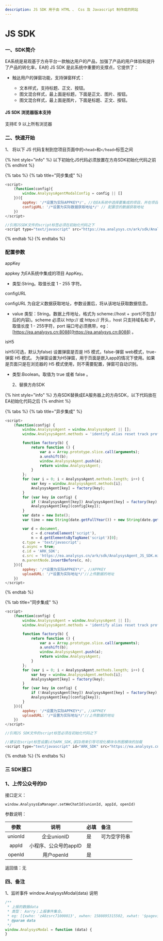 ```yaml
---
description: JS SDK 用于由 HTML 、 Css 及 Javascript 制作成的网站
---
```


# JS SDK

### 一、SDK简介

EA系统是易观基于方舟平台一款触达用户的产品，加强了产品的用户体验和提升了产品的转化率，EA的 JS SDK 是此系统中重要的支撑点，它提供了：

* 触达用户的弹窗功能，支持弹窗样式：

  * 文本样式，支持标题、正文、按钮。
  * 图文混合样式，最上面是标题，下面是正文、图片、按钮。
  * 图文混合样式，最上面是图片，下面是标题、正文、按钮。

####  JS SDK 浏览器版本支持

支持IE 9 以上所有浏览器

### 二、快速开始

   1、 将以下 JS 代码复制到您项目页面中的`<head>`和`</head>`标签之间

{% hint style="info" %}
以下初始化JS代码必须放置在方舟SDK初始化代码之前
{% endhint %}

{% tabs %}
{% tab title="同步集成" %}
```javascript
<script>
    (function(config){
        window.AnalysysAgentModalConfig = config || []
    })({
        appKey: '/*设置为实际APPKEY*/', //在EA系统中选择要集成的项目，并在项目属性中查看AppKey
        configURL: '/*设置为实际数据获取地址*/' // 配置您的数据获取地址
    })
</script>

//引用JSSDK文件的script标签必须在初始化代码之下
<script type="text/javascript" src="https://ea.analysys.cn/ark/sdk/AnalysysAgentEA_JS_SDK.min.js"></script>
```
{% endtab %}
{% endtabs %}

### 配置参数

appKey

appkey 为EA系统中集成的项目 AppKey。

* 类型:String。取值长度 1 - 255 字符。

configURL

configURL 为自定义数据获取地址，参数设置后，将从该地址获取数据信息。

* value 类型：String。数据上传地址，格式为 scheme://host + :port\(不包含/后的内容\)。scheme 必须以 http:// 或 https:// 开头，host 只支持域名和 IP，取值长度 1 - 255字符，port 端口号必须携带，eg：[https://ea.analysys.cn:8088](https://ea.analysys.cn:8088) 。

isH5

isH5\(可选，默认为false\) 设置弹窗是否是 H5 模式，false-弹窗 web模式，true-弹窗 H5 模式。 为弹窗设置为H5弹窗，用于页面是嵌入app的情况下使用。如果是页面只是在浏览器的 H5 模式使用，则不需要配置，弹窗可自动识别。

* 类型:Boolean。取值为 true 或者 false 。



    2、替换方舟SDK

{% hint style="info" %}
方舟SDK替换成EA服务器上的方舟SDK，以下代码放在EA初始化代码之后
{% endhint %}

{% tabs %}
{% tab title="异步集成" %}
```javascript
<script>
    (function(config) {
        window.AnalysysAgent = window.AnalysysAgent || [];
        window.AnalysysAgent.methods = 'identify alias reset track profileSet profileSetOnce profileIncrement profileAppend profileUnset profileDelete registerSuperProperty registerSuperProperties unRegisterSuperProperty clearSuperProperties getSuperProperty getSuperProperties pageView getDistinctId getPresetProperties'.split(' ');

        function factory(b) {
            return function () {
                var a = Array.prototype.slice.call(arguments);
                a.unshift(b);
                window.AnalysysAgent.push(a);
                return window.AnalysysAgent;
            }
        };
        for (var i = 0; i < AnalysysAgent.methods.length; i++) {
            var key = window.AnalysysAgent.methods[i];
            AnalysysAgent[key] = factory(key);
        }
        for (var key in config) {
            if (!AnalysysAgent[key]) AnalysysAgent[key] = factory(key);
            AnalysysAgent[key](config[key]);
        }
        var date = new Date();
        var time = new String(date.getFullYear()) + new String(date.getMonth() + 1) + new String(date.getDate());

        var d = document,
            c = d.createElement('script'),
            n = d.getElementsByTagName('script')[0];
        c.type = 'text/javascript';
        c.async = true;
        c.id = 'ARK_SDK';
        c.src = 'https://ea.analysys.cn/ark/sdk/AnalysysAgent_JS_SDK.min.js' +'?v=' +time; //JS SDK存放地址
        n.parentNode.insertBefore(c, n);
    })({
        appkey: '/*设置为实际APPKEY*/', //APPKEY
        uploadURL: '/*设置为实际地址*/'//上传数据的地址
    })
</script>
```
{% endtab %}

{% tab title="同步集成" %}
```javascript
<script>
    (function(config) {
        window.AnalysysAgent = window.AnalysysAgent || [];
        window.AnalysysAgent.methods = 'identify alias reset track profileSet profileSetOnce profileIncrement profileAppend profileUnset profileDelete registerSuperProperty registerSuperProperties unRegisterSuperProperty clearSuperProperties getSuperProperty getSuperProperties pageView getDistinctId getPresetProperties'.split(' ');

        function factory(b) {
            return function () {
                var a = Array.prototype.slice.call(arguments);
                a.unshift(b);
                window.AnalysysAgent.push(a);
                return window.AnalysysAgent;
            }
        };
        for (var i = 0; i < AnalysysAgent.methods.length; i++) {
            var key = window.AnalysysAgent.methods[i];
            AnalysysAgent[key] = factory(key);
        }
        for (var key in config) {
            if (!AnalysysAgent[key]) AnalysysAgent[key] = factory(key);
            AnalysysAgent[key](config[key]);
        }
    })({
        appkey: '/*设置为实际APPKEY*/', //APPKEY
        uploadURL: '/*设置为实际地址*/'//上传数据的地址
    })
</script>

//引用JS SDK文件的script标签必须在初始化代码之下

//建议在script标签设置id为ARK_SDK,该ID用来引导可视化模块与热图模块的加载
<script type="text/javascript" id="ARK_SDK" src="https://ea.analysys.cn/ark/sdk/AnalysysAgent_JS_SDK.min.js"></script>


```
{% endtab %}
{% endtabs %}

### 三 SDK接口

### 1、上传公众号的ID

接口定义：

```text
window.AnalysysEaManager.setWeChatId(unionId, appId, openId)
```

参数说明：

| 参数 | 说明 | 必填 | 备注 |
| :---: | :---: | :--- | :--- |
| unionId | 企业unionID | 是 | 可为空字符串 |
| appId | 小程序、公众号的appID | 是 |  |
| openId | 用户openId | 是 |  |

返回值：无

### 四、备注

1、监听事件 window.AnalysysModal\(data\) 说明

```javascript
/**
 * 上报的数据data
 * 类型： Aarry；上报事件集合。
 * eg: [{xwho: 'zA8zsrc71000013', xwhen: 1580895315502, xwhat: '$pageview', xcontext: {$url: 'https://ea.analysys.cn:8088'} }]
 * @param data
 */
window.AnalysysModal = function (data) {
}
```

